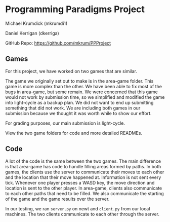 # Programming Paradigms Project

Michael Krumdick (mkrumdi1)

Daniel Kerrigan (dkerriga)

GitHub Repo: https://github.com/mkrum/PPProject

## Games

For this project, we have worked on two games that are similar.

The game we originally set out to make is in the area-game folder. This game is more complex than the other. We have been able to fix most of the bugs in area-game, but some remain. We were concerned that this game would not work by submission time, so we simplified and modified the game into light-cycle as a backup plan. We did not want to end up submitting something that did not work. We are including both games in our submission because we thought it was worth while to show our effort.

For grading purposes, our main submission is light-cycle.

View the two game folders for code and more detailed READMEs.


## Code

A lot of the code is the same between the two games. The main difference is that area-game has code to handle filling areas formed by paths. In both games, the clients use the server to communicate their moves to each other and the location that their move happened at. Information is not sent every tick. Whenever one player presses a WASD key, the move direction and location is sent to the other player. In area-game, clients also communicate to each other paths that need to be filled. We also communicate the starting of the game and the game results over the server.

In our testing, we ran `server.py` on newt and `client.py` from our local machines. The two clients communicate to each other through the server.
